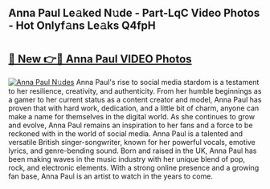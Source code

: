 ## Anna Paul Le𝚊ked N𝚞de - Part-LqC Video Photos - Hot Onlyf𝚊ns Le𝚊ks Q4fpH

# <h2><a href="http://ab67761.deff.icu/?id=Anna+Paul">🔗 New 👉🔴 Anna Paul VIDEO Photos</a></h2>

[![Anna Paul N𝚞des](https://i.imgur.com/rIISA9y.gif)](http://ab67761.deff.icu/?id=Anna+Paul)
Anna Paul's rise to social media stardom is a testament to her resilience, creativity, and authenticity. From her humble beginnings as a gamer to her current status as a content creator and model, Anna Paul has proven that with hard work, dedication, and a little bit of charm, anyone can make a name for themselves in the digital world. As she continues to grow and evolve, Anna Paul remains an inspiration to her fans and a force to be reckoned with in the world of social media. Anna Paul is a talented and versatile British singer-songwriter, known for her powerful vocals, emotive lyrics, and genre-bending sound. Born and raised in the UK, Anna Paul has been making waves in the music industry with her unique blend of pop, rock, and electronic elements. With a strong online presence and a growing fan base, Anna Paul is an artist to watch in the years to come.
